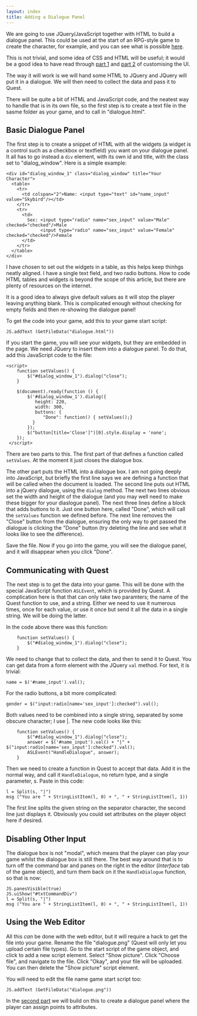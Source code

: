 ```yaml
---
layout: index
title: Adding a Dialogue Panel
---
```


We are going to use JQuery/JavaScript together with HTML to build a dialogue panel. This could be used at the start of an RPG-style game to create the character, for example, and you can see what is possible [here](http://textadventures.co.uk/games/view/em15b32xd0o-y-ysvgrtcg/deeper).

This is not trivial, and some idea of CSS and HTML will be useful; it would be a good idea to have read through [part 1](ui-javascript.html) and [part 2](ui-javascript2.html) of customising the UI.

The way it will work is we will hand some HTML to JQuery and JQuery will put it in a dialogue. We will then need to collect the data and pass it to Quest.

There will be quite a bit of HTML and JavaScript code, and the neatest way to handle that is in its own file, so the first step is to create a text file in the sasme folder as your game, and to call in "dialogue.html".


Basic Dialogue Panel
--------------------

The first step is to create a snippet of HTML with all the widgets (a widget is a control such as a checkbox or textfield) you want on your dialogue panel. It all has to go instead a `div` element, with its own id and title, with the class set to "dialog_window". Here is a simple example:

```
<div id="dialog_window_1" class="dialog_window" title="Your Character">
  <table>
    <tr>
      <td colspan="2">Name: <input type="text" id="name_input" value="Skybird"/></td>
    </tr>
    <tr>
      <td>
        Sex: <input type="radio" name="sex_input" value="Male" checked="checked"/>Male
             <input type="radio" name="sex_input" value="Female" checked="checked"/>Female
      </td>
    </tr>
  </table>
</div>
```      

I have chosen to set out the widgets in a table, as this helps keep thinhgs neatly aligned. I have a single text field, and two radio buttons. How to code HTML tables and widgets is beyond the scope of this article, but there are plenty of resources on the internet.

It is a good idea to always give default values as it will stop the player leaving anything blank. This is complicated enough without checking for empty fields and then re-showing the dialogue panel!

To get the code into your game, add this to your game start script:

```
JS.addText (GetFileData("dialogue.html"))
```

If you start the game, you will see your widgets, but they are embedded in the page. We need JQuery to insert them into a dialogue panel. To do that, add this JavaScript code to the file:

```      
<script>
    function setValues() {
        $("#dialog_window_1").dialog("close");
    }

    $(document).ready(function () {
        $('#dialog_window_1').dialog({
           height: 220,
           width: 300,
           buttons: {
              "Done": function() { setValues();}
          }
        });
        $("button[title='Close']")[0].style.display = 'none';
    });
 </script>
```
There are two parts to this. The first part of that defines a function called `setValues`. At the  moment it just closes the dialogue box.

The other part puts the HTML into a dialogue box. I am not going deeply into JavaScript, but briefly the first line says we are defining a function that will be called when the document is loaded. The second line puts out HTML into a jQuery dialogue, using the `dialog` method. The next two lines obvious set the width and height of the dialogue (and you may well need to make these bigger for your diaslogue panel). The next three lines define a block that adds buttons to it. Just one button here, called "Done", which will call the `setValues` function we defined before. The next line removes the "Close" button from the dialogue, ensuring the only way to get passed the dialogue is clicking the "Done" button (try deleting the line and see what it looks like to see the difference).

Save the file. Now if you go into the game, you will see the dialogue panel, and it will disappear when you click "Done".


Communicating with Quest
------------------------

The next step is to get the data into your game. This will be done with the special JavaScript function `ASLEvent`, which is provided by Quest. A complication here is that that can only take two paramters; the name of the Quest function to use, and a string. Either we need to use it numerous times, once for each value, or use it once but send it all the data in a single string. We will be doing the latter.

In the code above there was this function:

```
    function setValues() {
        $("#dialog_window_1").dialog("close");
    }
```

We need to change that to collect the data, and then to send it to Quest. You can get data from a form element with the JQuery `val` method. For text, it is trivial:

```
name = $('#name_input').val();
```

For the radio buttons, a bit more complicated:

```  
gender = $("input:radio[name='sex_input']:checked").val();
```

Both values need to be combined into a single string, separated by some obscure character; I use |. The new code looks like this:

```
    function setValues() {
        $("#dialog_window_1").dialog("close");
        answer = $('#name_input').val() + "|" + $("input:radio[name='sex_input']:checked").val();
        ASLEvent("HandleDialogue", answer);
    }
```

Then we need to create a function in Quest to accept that data. Add it in the normal way, and call it `HandleDialogue`, no return type, and a single parameter, s. Paste in this code:

```
l = Split(s, "|")
msg ("You are " + StringListItem(l, 0) + ", " + StringListItem(l, 1)) 
```

The first line splits the given string on the separator character, the second line just displays it. Obviously you could set attributes on the player object here if desired.


Disabling Other Input
---------------------

The dialogue box is not "modal", which means that the player can play your game whilst the dialogue box is still there. The best way around that is to turn off the command bar and panes on the right in the editor (_Interface_ tab of the game object), and turn them back on it the `HandleDialogue` function, so that is now:

```
JS.panesVisible(true)
JS.uiShow("#txtCommandDiv")
l = Split(s, "|")
msg ("You are " + StringListItem(l, 0) + ", " + StringListItem(l, 1)) 
```


Using the Web Editor
--------------------

All this _can_ be done with the web editor, but it will require a hack to get the file into your game. Rename the file "dialogue.png" (Quest will only let you upload certain file types). Go to the start script of the game object, and click to add a new script element. Select "Show picture". Click "Choose file", and navigate to the file. Click "Okay", and your file will be uploaded. You can then delete the "Show picture" script element.

You will need to edit the file name game start script too:

```
JS.addText (GetFileData("dialogue.png"))
```


In the [second part](ui-dialogue2.html) we will build on this to create a dialogue panel where the player can assign points to attributes.
